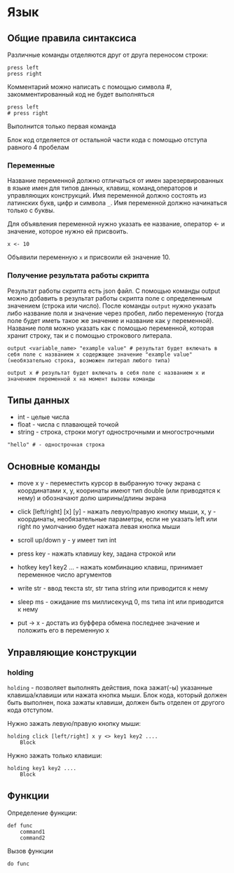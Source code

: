 # Язык

## Общие правила синтаксиса
Различные команды отделяются друг от друга переносом строки:
```
press left
press right
```
Комментарий можно написать с помощью символа #, закомментированный код не будет выполняться
```
press left
# press right
```
Выполнится только первая команда  


Блок код отделяется от остальной части кода с помощью отступа равного 4 пробелам

### Переменные
Название переменной должно отличаться от имен зарезервированных в языке имен для типов данных, клавиш, команд,операторов и управляющих конструкций. Имя переменной должно состоять из латинских букв, цифр и символа `_`. Имя переменной должно начинаться только с буквы.

Для объявления переменной нужно указать ее название, оператор <- и значение, которое нужно ей присвоить. 

```
x <- 10
```
Объявили переменную `x` и присвоили ей значение 10.

### Получение результата работы скрипта
Результат работы скрипта есть json файл.
С помощью команды output можно добавить в результат работы скрипта поле c определенным значением (строка или число). После команды `output` нужно указать либо название поля и значение через пробел, либо переменную (тогда поле будет иметь такое же значение и название как у переменной). Название поля можно указать как с помощью переменной, которая хранит строку, так и с помощью строкового литерала.

``` 
output <variable_name> "example value" # результат будет включать в себя поле с названием x содержащее значение "example value" (необязательно строка, возможен литерал любого типа)

output x # результат будет включать в себя поле с названием x и значением переменной x на момент вызовы команды
```

## Типы данных
* int - целые числа
* float - числа с плавающей точкой
* string - строка, строки могут однострочными и многострочными
```
"hello" # - однострочная строка
```

## Основные команды 

* move x y - переместить курсор в выбранную точку экрана с координатами x, y, кооринаты имеют тип double (или приводятся к нему) и обозначают долю ширины/длины экрана

* click [left/right] [x] [y] - нажать левую/правую кнопку мыши, x, y - координаты, необязательные параметры, если не указать left или right по умолчанию будет нажата левая кнопка мыши

* scroll up/down y - y имеет тип int

* press key - нажать клавишу key, задана строкой или 

* hotkey key1 key2 ... - нажать комбинацию клавиш, принимает переменное число аргументов

* write str - ввод текста str, str типа string или приводится к нему

* sleep ms - ожидание ms миллисекунд 0, ms типа int или приводится к нему

* put -> x - достать из буффера обмена последнее значение и положить его в переменную х

## Управляющие конcтрукции

### holding

`holding` - позволяет выполнять действия, пока зажат(-ы) указанные клавиша/клавиши или нажата кнопка мыши. Блок кода, который должен быть выполнен, пока зажаты клавиши, должен быть отделен от другого кода отступом. 

Нужно зажать левую/правую кнопку мыши:
```
holding click [left/right] x y <> key1 key2 ....
    Block
```

Нужно зажать только клавиши:
```
holding key1 key2 .... 
    Block
```

## Функции

Определение функции:
```
def func
    command1
    command2
```

Вызов функции
```
do func
```
